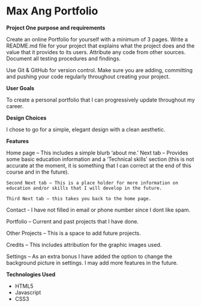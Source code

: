 # Max Ang Portfolio

**Project One purpose and requirements**

Create an online Portfolio for yourself with a minimum of 3 pages.
Write a README.md file for your project that explains what the project does and the value that it provides to its users. Attribute any code from other sources. Document all testing procedures and findings.

Use Git & GitHub for version control. Make sure you are adding, committing and pushing your code regularly throughout creating your project.

**User Goals**

To create a personal portfolio that I can progressively update throughout my career.

**Design Choices**

I chose to go for a simple, elegant design with a clean aesthetic.

**Features**

Home page – This includes a simple blurb ‘about me.’
	Next tab – Provides some basic education information and a ‘Technical skills’ section (this is not accurate at the moment, it is something that I can correct at the end of this course and in the future).

	Second Next tab – This is a place holder for more information on education and/or skills that I will develop in the future.

	Third Next tab – this takes you back to the home page.

Contact - I have not filled in email or phone number since I dont like spam.

Portfolio – Current and past projects that I have done.

Other Projects – This is a space to add future projects.

Credits – This includes attribution for the graphic images used. 

Settings – As an extra bonus I have added the option to change the background picture in settings.  I may add more features in the future.

**Technologies Used**
- HTML5
- Javascript
- CSS3